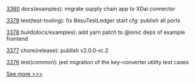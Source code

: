 
[3380](https://github.com/hyperledger/cacti/pull/3380) docs(examples): migrate supply chain app to XDai connector

[3379](https://github.com/hyperledger/cacti/pull/3379) test(test-tooling): fix BesuTestLedger start cfg: publish all ports

[3378](https://github.com/hyperledger/cacti/pull/3378) build(docs/examples): add yarn patch to @ionic deps of example frontend

[3377](https://github.com/hyperledger/cacti/pull/3377) chore(release): publish v2.0.0-rc.2

[3376](https://github.com/hyperledger/cacti/pull/3376) test(common): jest migration of the key-converter utility test cases


[See more >>>](https://start-here.hyperledger.org/pull-requests)
